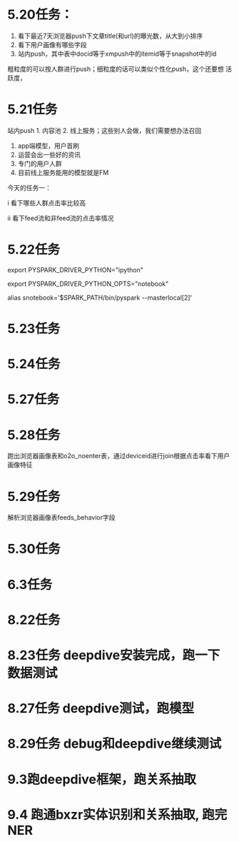 # 5.20任务：

1. 看下最近7天浏览器push下文章title(和url)的曝光数，从大到小排序
2. 看下用户画像有哪些字段
3. 站内push，其中表中docid等于xmpush中的itemid等于snapshot中的id

粗粒度的可以按人群进行push；细粒度的话可以类似个性化push，这个还要想
活跃度，


# 5.21任务

站内push 1. 内容池 2. 线上服务；这些别人会做，我们需要想办法召回

1. app端模型，用户首刷
2. 运营会出一些好的资讯
3. 专门的用户人群
4. 目前线上服务能用的模型就是FM



今天的任务一：

i 看下哪些人群点击率比较高

ii 看下feed流和非feed流的点击率情况

# 5.22任务


export PYSPARK_DRIVER_PYTHON="ipython"

export PYSPARK_DRIVER_PYTHON_OPTS="notebook"

alias snotebook='$SPARK_PATH/bin/pyspark --masterlocal[2]'

# 5.23任务

# 5.24任务

# 5.27任务

# 5.28任务

跑出浏览器画像表和o2o_noenter表，通过deviceid进行join根据点击率看下用户画像特征

# 5.29任务
解析浏览器画像表feeds_behavior字段
# 5.30任务
# 6.3任务

# 8.22任务

# 8.23任务 deepdive安装完成，跑一下数据测试

# 8.27任务 deepdive测试，跑模型
# 8.29任务 debug和deepdive继续测试

# 9.3跑deepdive框架，跑关系抽取
# 9.4 跑通bxzr实体识别和关系抽取, 跑完NER


